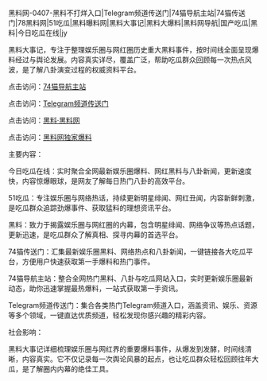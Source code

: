 #
黑料网-0407-黑料不打烊入口|Telegram频道传送门|74猫导航主站|74猫传送门|78黑料网|51吃瓜|黑料曝料网|黑料大事记|黑料大爆料|黑料网导航|国产吃瓜|黑料|今日吃瓜在线|jy

黑料大事记，专注于整理娱乐圈与网红圈历史重大黑料事件，按时间线全面呈现爆料经过与舆论发展。内容真实详尽，覆盖广泛，帮助吃瓜群众回顾每一次热点风波，是了解八卦演变过程的权威资料平台。


点击访问：<a href="https://74mao.com/">74猫导航主站</a>

点击访问：<a href="https://74mao.com/">Telegram频道传送门</a>

点击访问：<a href="https://gbs-3wd.pages.dev/">黑料·黑料网</a>

点击访问：<a href="https://gdas.pages.dev/">黑料网独家爆料</a>


主要内容：

今日吃瓜在线：实时聚合全网最新娱乐圈爆料、网红黑料与八卦新闻，更新速度快，内容惊爆眼球，是网友了解每日热门八卦的高效平台。

51吃瓜：专注娱乐圈与网络热话，持续更新明星绯闻、网红丑闻，内容新鲜刺激，是吃瓜群众追踪劲爆事件、获取猛料的理想资讯平台。

黑料：致力于揭露娱乐圈与网红圈的内幕，包含明星绯闻、网络争议等热点话题，更新迅速，是吃瓜群众了解真相、探寻内幕的首选平台。

74猫传送门：汇集最新娱乐圈黑料、网络热点和八卦新闻，一键链接各大吃瓜平台，方便用户快速获取第一手爆料和热门事件。

74猫导航主站：整合全网热门黑料、八卦与吃瓜网站入口，实时更新娱乐圈最新动态，助你迅速掌握最热爆料，一站式获取第一手资讯。

Telegram频道传送门：集合各类热门Telegram频道入口，涵盖资讯、娱乐、资源等多个领域，一键直达优质频道，轻松发现你感兴趣的精彩内容。

社会影响：

黑料大事记详细梳理娱乐圈与网红界的重要爆料事件，从爆发到发酵，时间线清晰，内容真实。它不仅记录每一次舆论风暴的起点，也让吃瓜群众轻松回顾往年大瓜，是了解圈内内幕的绝佳工具。

<span style="display:none;">[Canonical link](https://github.com/biesiha753/24545 ）</span>
